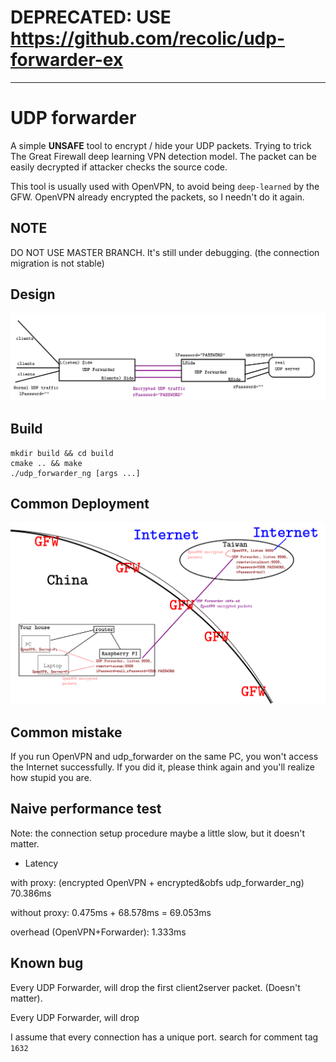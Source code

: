 # DEPRECATED: USE https://github.com/recolic/udp-forwarder-ex

------------

# UDP forwarder

A simple **UNSAFE** tool to encrypt / hide your UDP packets. Trying to trick The Great Firewall deep learning VPN detection
model. The packet can be easily decrypted if attacker checks the source code. 

This tool is usually used with OpenVPN, to avoid being `deep-learned` by the GFW. OpenVPN already encrypted the packets,
so I needn't do it again.

## NOTE

DO NOT USE MASTER BRANCH. It's still under debugging. (the connection migration is not stable)

## Design

![explain.png](https://raw.githubusercontent.com/recolic/udp_forwarder_ng/master/res/explain.png)

## Build

```
mkdir build && cd build
cmake .. && make
./udp_forwarder_ng [args ...]
```

## Common Deployment

![solu.png](https://raw.githubusercontent.com/recolic/udp_forwarder_ng/master/res/solu.png)

## Common mistake

If you run OpenVPN and udp_forwarder on the same PC, you won't access the Internet successfully.
If you did it, please think again and you'll realize how stupid you are.

## Naive performance test

Note: the connection setup procedure maybe a little slow, but it doesn't matter.

- Latency

with proxy: (encrypted OpenVPN + encrypted&obfs udp_forwarder_ng) 70.386ms

without proxy: 0.475ms + 68.578ms = 69.053ms

overhead (OpenVPN+Forwarder): 1.333ms

## Known bug

Every UDP Forwarder, will drop the first client2server packet. (Doesn't matter).

Every UDP Forwarder, will drop 

I assume that every connection has a unique port. search for comment tag `1632` 
